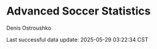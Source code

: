 # Advanced Soccer Statistics
Denis Ostroushko

<!-- gfm -->

Last successful data update: 2025-05-29 03:22:34 CST
